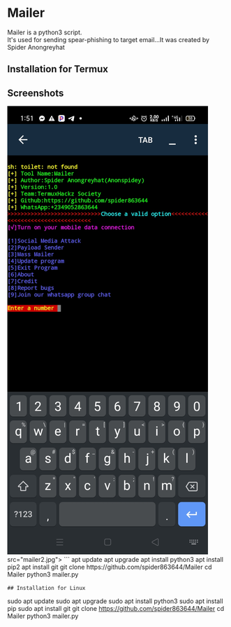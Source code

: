# Mailer
Mailer is a python3 script.<br>It's used for sending spear-phishing to target email...It was created by Spider Anongreyhat
## Installation for Termux

## Screenshots
<img src="mailer.jpg">
<img> src="mailer2.jpg">
```
apt update
apt upgrade
apt install python3
apt install pip2
apt install git
git clone https://github.com/spider863644/Mailer
cd Mailer
python3 mailer.py

```
## Installation for Linux

```
sudo apt update
sudo apt upgrade
sudo apt install python3
sudo apt install pip
sudo apt install git
git clone https://github.com/spider863644/Mailer
cd Mailer
python3 mailer.py

```
